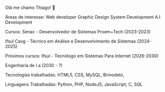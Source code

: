 Olá me chamo Thiago! 🤚

Áreas de interesse: 
Web developer 
Graphic Design 
System Development
A.I Development


Cursos:
Senac - Desenvolvedor de Sistemas
Proem+Tech
(2023-2023)


Ifsul Cavg - Técnico em 
Análise e Desenvolvimento de Sistemas 
(2024-2025)

Próximos cursos:
Ifsul - Tecnólogo 
em Sistemas Para Internet 
(2026-2030)

Engenharia de I.a (2030 - ?)

Tecnologias trabalhadas:
HTML5, CSS, MySQL, Brmodelo,

Linguagens Trabalhadas:
Python, PHP, NodeJS, JavaScript, 
C, SQL



